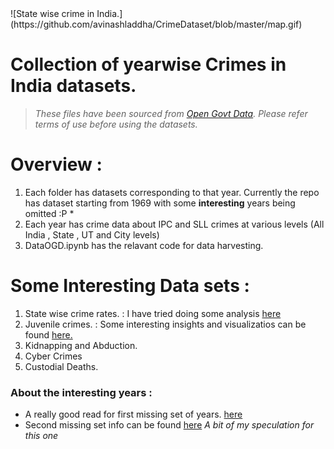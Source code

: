 <div align=”center”>
![State wise crime in India.](https://github.com/avinashladdha/CrimeDataset/blob/master/map.gif)
</div>

# Collection of yearwise Crimes in India datasets.
> _These files have been sourced from [Open Govt Data](https://data.gov.in/). Please refer terms of use before using the datasets._


# Overview :
1. Each folder has datasets corresponding to that year. Currently the repo has dataset starting from 1969 with some **interesting** 
years being omitted :P \*
2. Each year has crime data about IPC and SLL crimes at various levels (All India , State , UT and City levels)
3. DataOGD.ipynb has the relavant code for data harvesting.

# Some Interesting Data sets :
1. State wise crime rates. : I have tried doing some analysis [here](https://www.linkedin.com/posts/avinashladdha_crime-in-india-activity-6662678356263337984-2WkC)
2. Juvenile crimes. : Some interesting insights and visualizatios can be found [here.](https://www.linkedin.com/pulse/misguided-steps-unfulfilled-wishes-avinash-laddha?lipi=urn%3Ali%3Apage%3Ad_flagship3_profile_view_base_recent_activity_details_shares%3BRQduP%2FPIRwGBNUQHBYZC3w%3D%3D&licu=urn%3Ali%3Acontrol%3Ad_flagship3_profile_view_base_recent_activity_details_shares-update_article_image)
3. Kidnapping and Abduction. 
4. Cyber Crimes
5. Custodial Deaths.

### About the interesting years :
* A really good read for first missing set of years. [here](https://www.amazon.in/Case-That-Shook-India-Emergency/dp/0143442643/ref=sr_1_1?crid=2O66X0QYSI3AZ&dchild=1&keywords=the+case+that+shook+india&qid=1597597817&sprefix=the+case+tha%2Caps%2C311&sr=8-1)
* Second missing set info can be found [here](https://en.wikipedia.org/wiki/1998_Indian_general_election) _A bit of my speculation for this one_

